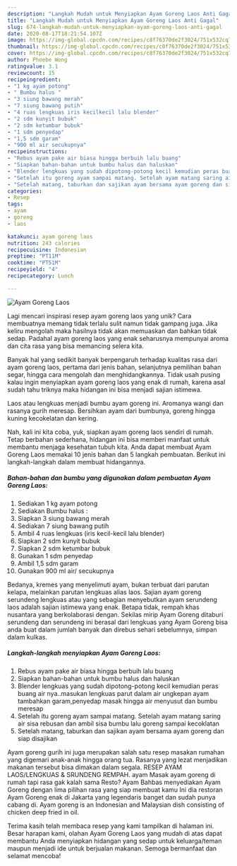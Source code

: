 ```yaml
---
description: "Langkah Mudah untuk Menyiapkan Ayam Goreng Laos Anti Gagal"
title: "Langkah Mudah untuk Menyiapkan Ayam Goreng Laos Anti Gagal"
slug: 674-langkah-mudah-untuk-menyiapkan-ayam-goreng-laos-anti-gagal
date: 2020-08-17T18:21:54.107Z
image: https://img-global.cpcdn.com/recipes/c8f76370de2f3024/751x532cq70/ayam-goreng-laos-foto-resep-utama.jpg
thumbnail: https://img-global.cpcdn.com/recipes/c8f76370de2f3024/751x532cq70/ayam-goreng-laos-foto-resep-utama.jpg
cover: https://img-global.cpcdn.com/recipes/c8f76370de2f3024/751x532cq70/ayam-goreng-laos-foto-resep-utama.jpg
author: Phoebe Wong
ratingvalue: 3.1
reviewcount: 15
recipeingredient:
- "1 kg ayam potong"
- " Bumbu halus "
- "3 siung bawang merah"
- "7 siung bawang putih"
- "4 ruas lengkuas iris kecilkecil lalu blender"
- "2 sdm kunyit bubuk"
- "2 sdm ketumbar bubuk"
- "1 sdm penyedap"
- "1,5 sdm garam"
- "900 ml air secukupnya"
recipeinstructions:
- "Rebus ayam pake air biasa hingga berbuih lalu buang"
- "Siapkan bahan-bahan untuk bumbu halus dan haluskan"
- "Blender lengkuas yang sudah dipotong-potong kecil kemudian peras buang air nya..masukan lengkuas parut dalam air ungkepan ayam tambahkan garam,penyedap masak hingga air menyusut dan bumbu meresap"
- "Setelah itu goreng ayam sampai matang. Setelah ayam matang saring air sisa rebusan dan ambil sisa bumbu lalu goreng sampai kecoklatan"
- "Setelah matang, taburkan dan sajikan ayam bersama ayam goreng dan siap disajikan"
categories:
- Resep
tags:
- ayam
- goreng
- laos

katakunci: ayam goreng laos 
nutrition: 243 calories
recipecuisine: Indonesian
preptime: "PT11M"
cooktime: "PT51M"
recipeyield: "4"
recipecategory: Lunch

---
```



![Ayam Goreng Laos](https://img-global.cpcdn.com/recipes/c8f76370de2f3024/751x532cq70/ayam-goreng-laos-foto-resep-utama.jpg)

Lagi mencari inspirasi resep ayam goreng laos yang unik? Cara membuatnya memang tidak terlalu sulit namun tidak gampang juga. Jika keliru mengolah maka hasilnya tidak akan memuaskan dan bahkan tidak sedap. Padahal ayam goreng laos yang enak seharusnya mempunyai aroma dan cita rasa yang bisa memancing selera kita.

Banyak hal yang sedikit banyak berpengaruh terhadap kualitas rasa dari ayam goreng laos, pertama dari jenis bahan, selanjutnya pemilihan bahan segar, hingga cara mengolah dan menghidangkannya. Tidak usah pusing kalau ingin menyiapkan ayam goreng laos yang enak di rumah, karena asal sudah tahu triknya maka hidangan ini bisa menjadi sajian istimewa.

Laos atau lengkuas menjadi bumbu ayam goreng ini. Aromanya wangi dan rasanya gurih meresap. Bersihkan ayam dari bumbunya, goreng hingga kuning kecokelatan dan kering.


Nah, kali ini kita coba, yuk, siapkan ayam goreng laos sendiri di rumah. Tetap berbahan sederhana, hidangan ini bisa memberi manfaat untuk membantu menjaga kesehatan tubuh kita. Anda dapat membuat Ayam Goreng Laos memakai 10 jenis bahan dan 5 langkah pembuatan. Berikut ini langkah-langkah dalam membuat hidangannya.

<!--inarticleads1-->

##### Bahan-bahan dan bumbu yang digunakan dalam pembuatan Ayam Goreng Laos:

1. Sediakan 1 kg ayam potong
1. Sediakan  Bumbu halus :
1. Siapkan 3 siung bawang merah
1. Sediakan 7 siung bawang putih
1. Ambil 4 ruas lengkuas (iris kecil-kecil lalu blender)
1. Siapkan 2 sdm kunyit bubuk
1. Siapkan 2 sdm ketumbar bubuk
1. Gunakan 1 sdm penyedap
1. Ambil 1,5 sdm garam
1. Gunakan 900 ml air/ secukupnya


Bedanya, kremes yang menyelimuti ayam, bukan terbuat dari parutan kelapa, melainkan parutan lengkuas alias laos. Sajian ayam goreng serundeng lengkuas atau yang sebagian menyebutkan ayam serundeng laos adalah sajian istimewa yang enak. Betapa tidak, rempah khas nusantara yang berkolaborasi dengan. Sekilas mirip Ayam Goreng ditaburi serundeng dan serundeng ini berasal dari lengkuas yang Ayam Goreng bisa anda buat dalam jumlah banyak dan direbus sehari sebelumnya, simpan dalam kulkas. 

<!--inarticleads2-->

##### Langkah-langkah menyiapkan Ayam Goreng Laos:

1. Rebus ayam pake air biasa hingga berbuih lalu buang
1. Siapkan bahan-bahan untuk bumbu halus dan haluskan
1. Blender lengkuas yang sudah dipotong-potong kecil kemudian peras buang air nya..masukan lengkuas parut dalam air ungkepan ayam tambahkan garam,penyedap masak hingga air menyusut dan bumbu meresap
1. Setelah itu goreng ayam sampai matang. Setelah ayam matang saring air sisa rebusan dan ambil sisa bumbu lalu goreng sampai kecoklatan
1. Setelah matang, taburkan dan sajikan ayam bersama ayam goreng dan siap disajikan


Ayam goreng gurih ini juga merupakan salah satu resep masakan rumahan yang digemari anak-anak hingga orang tua. Rasanya yang lezat menjadikan makanan tersebut bisa dimakan dalam segala. RESEP AYAM LAOS/LENGKUAS &amp; SRUNDENG REMPAH. ayam Masak ayam goreng di rumah tapi rasa gak kalah sama Resto? Ayam Bahbas menyediakan Ayam Goreng dengan lima pilihan rasa yang siap membuat kamu Ini dia restoran Ayam Goreng enak di Jakarta yang legendaris banget dan sudah punya cabang di. Ayam goreng is an Indonesian and Malaysian dish consisting of chicken deep fried in oil. 

Terima kasih telah membaca resep yang kami tampilkan di halaman ini. Besar harapan kami, olahan Ayam Goreng Laos yang mudah di atas dapat membantu Anda menyiapkan hidangan yang sedap untuk keluarga/teman maupun menjadi ide untuk berjualan makanan. Semoga bermanfaat dan selamat mencoba!
